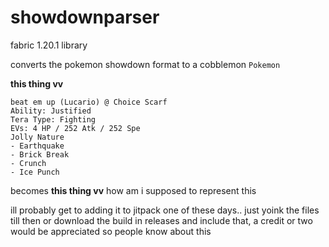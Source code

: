 # showdownparser
fabric 1.20.1 library

converts the pokemon showdown format to a cobblemon `Pokemon` 


__this thing vv__
```
beat em up (Lucario) @ Choice Scarf  
Ability: Justified  
Tera Type: Fighting  
EVs: 4 HP / 252 Atk / 252 Spe  
Jolly Nature  
- Earthquake  
- Brick Break  
- Crunch  
- Ice Punch
```

becomes __this thing vv__
how am i supposed to represent this


ill probably get to adding it to jitpack one of these days.. just yoink the files till then or download the build in releases and include that, a credit or two would be appreciated so people know about this
